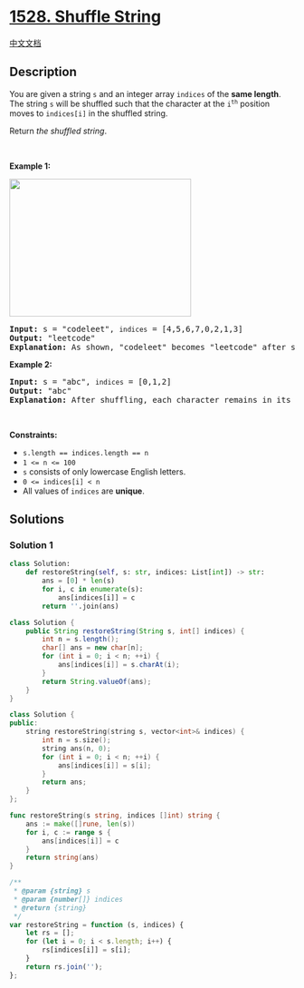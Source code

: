 # [1528. Shuffle String](https://leetcode.com/problems/shuffle-string)

[中文文档](/solution/1500-1599/1528.Shuffle%20String/README.md)

<!-- tags:Array,String -->

<!-- difficulty:Easy -->

## Description

<p>You are given a string <code>s</code> and an integer array <code>indices</code> of the <strong>same length</strong>. The string <code>s</code> will be shuffled such that the character at the <code>i<sup>th</sup></code> position moves to <code>indices[i]</code> in the shuffled string.</p>

<p>Return <em>the shuffled string</em>.</p>

<p>&nbsp;</p>
<p><strong class="example">Example 1:</strong></p>
<img alt="" src="https://fastly.jsdelivr.net/gh/doocs/leetcode@main/solution/1500-1599/1528.Shuffle%20String/images/q1.jpg" style="width: 321px; height: 243px;" />
<pre>
<strong>Input:</strong> s = &quot;codeleet&quot;, <code>indices</code> = [4,5,6,7,0,2,1,3]
<strong>Output:</strong> &quot;leetcode&quot;
<strong>Explanation:</strong> As shown, &quot;codeleet&quot; becomes &quot;leetcode&quot; after shuffling.
</pre>

<p><strong class="example">Example 2:</strong></p>

<pre>
<strong>Input:</strong> s = &quot;abc&quot;, <code>indices</code> = [0,1,2]
<strong>Output:</strong> &quot;abc&quot;
<strong>Explanation:</strong> After shuffling, each character remains in its position.
</pre>

<p>&nbsp;</p>
<p><strong>Constraints:</strong></p>

<ul>
	<li><code>s.length == indices.length == n</code></li>
	<li><code>1 &lt;= n &lt;= 100</code></li>
	<li><code>s</code> consists of only lowercase English letters.</li>
	<li><code>0 &lt;= indices[i] &lt; n</code></li>
	<li>All values of <code>indices</code> are <strong>unique</strong>.</li>
</ul>

## Solutions

### Solution 1

<!-- tabs:start -->

```python
class Solution:
    def restoreString(self, s: str, indices: List[int]) -> str:
        ans = [0] * len(s)
        for i, c in enumerate(s):
            ans[indices[i]] = c
        return ''.join(ans)
```

```java
class Solution {
    public String restoreString(String s, int[] indices) {
        int n = s.length();
        char[] ans = new char[n];
        for (int i = 0; i < n; ++i) {
            ans[indices[i]] = s.charAt(i);
        }
        return String.valueOf(ans);
    }
}
```

```cpp
class Solution {
public:
    string restoreString(string s, vector<int>& indices) {
        int n = s.size();
        string ans(n, 0);
        for (int i = 0; i < n; ++i) {
            ans[indices[i]] = s[i];
        }
        return ans;
    }
};
```

```go
func restoreString(s string, indices []int) string {
	ans := make([]rune, len(s))
	for i, c := range s {
		ans[indices[i]] = c
	}
	return string(ans)
}
```

```js
/**
 * @param {string} s
 * @param {number[]} indices
 * @return {string}
 */
var restoreString = function (s, indices) {
    let rs = [];
    for (let i = 0; i < s.length; i++) {
        rs[indices[i]] = s[i];
    }
    return rs.join('');
};
```

<!-- tabs:end -->

<!-- end -->
